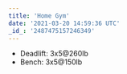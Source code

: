 ```yaml
---
title: 'Home Gym'
date: '2021-03-20 14:59:36 UTC'
_id_: '2487475157246349'
---
```


- Deadlift: 3x5@260lb
- Bench: 3x5@150lb
